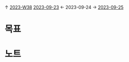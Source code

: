 
↑ [2023-W38](2023-W38.md)
[2023-09-23](2023-09-23.md) ← 2023-09-24 → [2023-09-25](2023-09-25.md)


# 목표



# 노트




